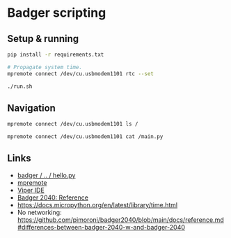 # Badger scripting

## Setup & running

```bash
pip install -r requirements.txt

# Propagate system time.
mpremote connect /dev/cu.usbmodem1101 rtc --set

./run.sh
```

## Navigation

```bash
mpremote connect /dev/cu.usbmodem1101 ls /

mpremote connect /dev/cu.usbmodem1101 cat /main.py
```

## Links

- [badger / .. / hello.py](https://github.com/badger/home/blob/main/examples/hello/hello.py)
- [mpremote](https://docs.micropython.org/en/latest/reference/mpremote.html)
- [Viper IDE](https://viper-ide.org/)
- [Badger 2040: Reference](https://github.com/badger/home/blob/main/2040reference.md)
- https://docs.micropython.org/en/latest/library/time.html
- No networking: https://github.com/pimoroni/badger2040/blob/main/docs/reference.md#differences-between-badger-2040-w-and-badger-2040
